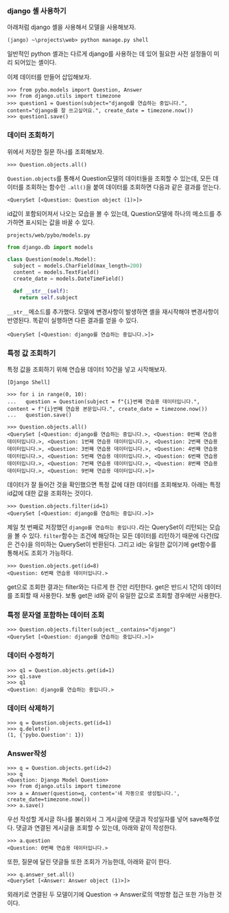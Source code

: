 ### django 셸 사용하기
아래처럼 django 셸을 사용해서 모델을 사용해보자.
```
(jango) ~\projects\web> python manage.py shell
```
일반적인 python 셸과는 다르게 django를 사용하는 데 있어 필요한 사전 설정들이 미리 되어있는 셸이다.  

이제 데이터를 만들어 삽입해보자.
```
>>> from pybo.models import Question, Answer
>>> from django.utils import timezone
>>> question1 = Question(subject="django를 연습하는 중입니다.", content="django를 잘 쓰고싶어요.", create_date = timezone.now())
>>> question1.save()
```

### 데이터 조회하기
위에서 저장한 질문 하나를 조회해보자.

```
>>> Question.objects.all()
```
`Question.objects`를 통해서 Question모델의 데이터들을 조회할 수 있는데, 모든 데이터를 조회하는 함수인 `.all()`을 붙여 데이터를 조회하면 다음과 같은 결과를 얻는다.

`<QuerySet [<Question: Question object (1)>]>`  

id값이 포함되어져서 나오는 모습을 볼 수 있는데, Question모델에 하나의 메소드를 추가하면 표시되는 값을 바꿀 수 있다.  

`projects/web/pybo/models.py`
```py
from django.db import models

class Question(models.Model):
  subject = models.CharField(max_length=200)
  content = models.TextField()
  create_date = models.DateTimeField()

  def __str__(self):
    return self.subject
```

`__str__`메소드를 추가했다. 모델에 변경사항이 발생하면 셸을 재시작해야 변경사항이 반영된다. 똑같이 실행하면 다른 결과를 얻을 수 있다.

`<QuerySet [<Question: django를 연습하는 중입니다.>]>`

### 특정 값 조회하기
특정 값을 조회하기 위해 연습용 데이터 10건을 넣고 시작해보자.  

`[Django Shell]`
```
>>> for i in range(0, 10):
...   question = Question(subject = f"{i}번째 연습용 데이터입니다.", content = f"{i}번째 연습용 본문입니다.", create_date = timezone.now())
...   question.save()

>>> Question.objects.all()
<QuerySet [<Question: django를 연습하는 중입니다.>, <Question: 0번째 연습용 데이터입니다.>, <Question: 1번째 연습용 데이터입니다.>, <Question: 2번째 연습용 데이터입니다.>, <Question: 3번째 연습용 데이터입니다.>, <Question: 4번째 연습용 데이터입니다.>, <Question: 5번째 연습용 데이터입니다.>, <Question: 6번째 연습용 데이터입니다.>, <Question: 7번째 연습용 데이터입니다.>, <Question: 8번째 연습용 데이터입니다.>, <Question: 9번째 연습용 데이터입니다.>]>
```

데이터가 잘 들어간 것을 확인했으면 특정 값에 대한 데이터를 조회해보자. 아래는 특정 id값에 대한 값을 조회하는 것이다.  

```
>>> Question.objects.filter(id=1)
<QuerySet [<Question: django를 연습하는 중입니다.>]>
```
제일 첫 번째로 저장했던 `django를 연습하는 중입니다.`라는 QuerySet이 리턴되는 모습을 볼 수 있다. `filter`함수는 조건에 해당하는 모든 데이터를 리턴하기 때문에 다건(많은 건수)을 의미하는 QuerySet이 반환된다.
그리고 id는 유일한 값이기에 get함수를 통해서도 조회가 가능하다.  

```
>>> Question.objects.get(id=8)
<Question: 6번째 연습용 데이터입니다.>
```
get으로 조회한 결과는 filter와는 다르게 한 건만 리턴한다. get은 반드시 1건의 데이터를 조회할 때 사용한다. 보통 get은 id와 같이 유일한 값으로 조회할 경우에만 사용한다.

### 특정 문자열 포함하는 데이터 조회
```
>>> Question.objects.filter(subject__contains="django")
<QuerySet [<Question: django를 연습하는 중입니다.>]>
```

### 데이터 수정하기
```
>>> q1 = Question.objects.get(id=1)
>>> q1.save
>>> q1
<Question: django를 연습하는 중입니다.>
```

### 데이터 삭제하기
```
>>> q = Question.objects.get(id=1)
>>> q.delete()
(1, {'pybo.Question': 1})
```

### Answer작성
```
>>> q = Question.objects.get(id=2)
>>> q
<Question: Django Model Question>
>>> from django.utils import timezone
>>> a = Answer(question=q, content='네 자동으로 생성됩니다.', create_date=timezone.now())
>>> a.save()
```
우선 작성할 게시글 하나를 불러와서 그 게시글에 댓글과 작성일자를 넣어 save해주었다. 댓글과 연결된 게시글을 조회할 수 있는데, 아래와 같이 작성한다.

```
>>> a.question
<Question: 0번째 연습용 데이터입니다.>
```
또한, 질문에 달린 댓글들 또한 조회가 가능한데, 아래와 같이 한다.

```
>>> q.answer_set.all()
<QuerySet [<Answer: Answer object (1)>]>
```
외래키로 연결된 두 모델이기에 Question -> Answer로의 역방향 접근 또한 가능한 것이다. 